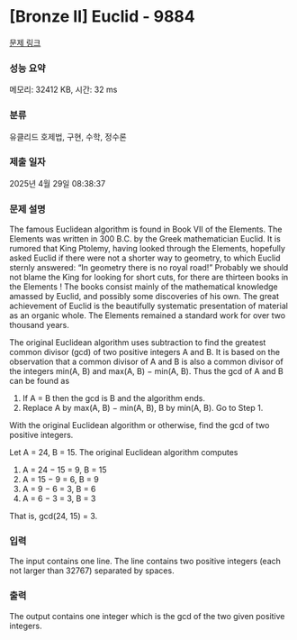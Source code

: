 # [Bronze II] Euclid - 9884 

[문제 링크](https://www.acmicpc.net/problem/9884) 

### 성능 요약

메모리: 32412 KB, 시간: 32 ms

### 분류

유클리드 호제법, 구현, 수학, 정수론

### 제출 일자

2025년 4월 29일 08:38:37

### 문제 설명

<p>The famous Euclidean algorithm is found in Book VII of the Elements. The Elements was written in 300 B.C. by the Greek mathematician Euclid. It is rumored that King Ptolemy, having looked through the Elements, hopefully asked Euclid if there were not a shorter way to geometry, to which Euclid sternly answered: “In geometry there is no royal road!” Probably we should not blame the King for looking for short cuts, for there are thirteen books in the Elements ! The books consist mainly of the mathematical knowledge amassed by Euclid, and possibly some discoveries of his own. The great achievement of Euclid is the beautifully systematic presentation of material as an organic whole. The Elements remained a standard work for over two thousand years.</p>

<p>The original Euclidean algorithm uses subtraction to find the greatest common divisor (gcd) of two positive integers A and B. It is based on the observation that a common divisor of A and B is also a common divisor of the integers min(A, B) and max(A, B) − min(A, B). Thus the gcd of A and B can be found as</p>

<ol>
	<li>If A = B then the gcd is B and the algorithm ends.</li>
	<li>Replace A by max(A, B) − min(A, B), B by min(A, B). Go to Step 1.</li>
</ol>

<p>With the original Euclidean algorithm or otherwise, find the gcd of two positive integers.</p>

<p>Let A = 24, B = 15. The original Euclidean algorithm computes</p>

<ol>
	<li>A = 24 − 15 = 9, B = 15</li>
	<li>A = 15 − 9 = 6, B = 9</li>
	<li>A = 9 − 6 = 3, B = 6</li>
	<li>A = 6 − 3 = 3, B = 3</li>
</ol>

<p>That is, gcd(24, 15) = 3.</p>

### 입력 

 <p>The input contains one line. The line contains two positive integers (each not larger than 32767) separated by spaces.</p>

### 출력 

 <p>The output contains one integer which is the gcd of the two given positive integers.</p>

